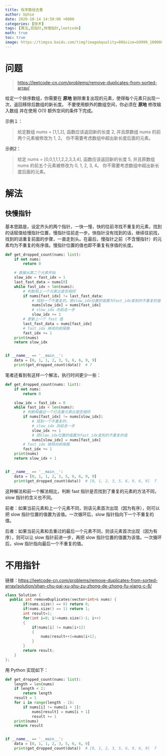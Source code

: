 ```yaml
---
title: 有序数组去重
author: Uphie
date: 2020-10-14 14:50:00 +0800
categories: [技术]
tags: [算法,双指针,快慢指针,leetcode]
math: true
toc: true
image: https://timgsa.baidu.com/timg?image&quality=80&size=b9999_10000&sec=1602671747109&di=a126feb16890dcaaa2db0c90e345bf03&imgtype=0&src=http%3A%2F%2F5b0988e595225.cdn.sohucs.com%2Fimages%2F20180310%2Fb7fa70a4c74444b3a188a21b4c80769a.jpeg
---
```



# 问题
>https://leetcode-cn.com/problems/remove-duplicates-from-sorted-array/

给定一个排序数组，你需要在 **原地** 删除重复出现的元素，使得每个元素只出现一次，返回移除后数组的新长度。
不要使用额外的数组空间，你必须在 **原地** 修改输入数组 并在使用 O(1) 额外空间的条件下完成。

示例１：
>给定数组 nums = [1,1,2],
函数应该返回新的长度 2, 并且原数组 nums 的前两个元素被修改为 1, 2。
你不需要考虑数组中超出新长度后面的元素。

示例2：
>给定 nums = [0,0,1,1,1,2,2,3,3,4],
函数应该返回新的长度 5, 并且原数组 nums 的前五个元素被修改为 0, 1, 2, 3, 4。
你不需要考虑数组中超出新长度后面的元素。


# 解法

## 快慢指针

基本思路是，设定齐头的两个指针，一快一慢，快的往前寻找不重复的元素，找到的话赋值给慢指针位置，慢指针往前走一步。快指针没有找到的话，继续往前找，找到的话重复前面的步骤，一直走到头。在最后，慢指针之前（不含慢指针）的元素均为不重复的有序值。慢指针位置的值也即不重复有序值的长度。
```python
def get_dropped_count(nums: list):
    if not nums:
        return 0

    # 直接从第二个元素开始
    slow_idx = fast_idx = 1
    last_fast_data = nums[0]
    while fast_idx < len(nums):
        # 判断和上一个元素比是否相同
        if nums[fast_idx] != last_fast_data:
            # 找到一个不重复的，把slow_idx位置的值置为fast_idx查到的不重复的值
            nums[slow_idx] = nums[fast_idx]
            # slow_idx 向前走一步
            slow_idx += 1
        # 更新上一个 fast 值
        last_fast_data = nums[fast_idx]
        # fast_idx 继续向前探路
        fast_idx += 1
    print(nums)
    return slow_idx


if __name__ == '__main__':
    data = [0, 1, 1, 2, 3, 5, 6, 6, 9, 9]
    print(get_dropped_count(data))  # 7
```

笔者还看到有这样一个解法，执行时间更少一些：

```python
def get_dropped_count(nums: list):
    if not nums:
        return 0

    slow_idx = fast_idx = 0
    while fast_idx < len(nums):
        # 判断和最近一个已去重元素比是否相同
        if nums[fast_idx] != nums[slow_idx]:
            # 找到一个不重复的，
            # slow_idx 向前走一步
            slow_idx += 1
            # 把slow_idx位置的值置为fast_idx查到的不重复的值
            nums[slow_idx] = nums[fast_idx]
        # fast_idx 继续向前探路
        fast_idx += 1
    print(nums)
    return slow_idx + 1


if __name__ == '__main__':
    data = [0, 1, 1, 2, 3, 5, 6, 6, 9, 9]
    print(get_dropped_count(data))  # [0, 1, 2, 3, 5, 6, 9, 6, 9]  7
```

这种解法和前一个解法相比，判断 fast 指针是否找到了重复的元素的方法不同，slow 指针的含义也不同。

前者：如果当前元素和上一个元素不同，则该元素首次出现（因为有序），则可以把 slow 指针位置的值置为该值。一次循环后，slow 指针指向下一个不重复的值。

后者：如果当前元素和去重过的最后一个元素不同，则该元素首次出现（因为有序），则可以让 slow 指针前进一步，再把 slow 指针位置的值置为该值。一次循环后，slow 指针指向最后一个不重复的值。

# 不用指针

链接：https://leetcode-cn.com/problems/remove-duplicates-from-sorted-array/solution/shan-chu-pai-xu-shu-zu-zhong-de-zhong-fu-xiang-c-8/
```C++
class Solution {
  public int removeDuplicates(vector<int>& nums) {
        if(nums.size() == 0) return 0;
        if(nums.size() == 1) return 1;   
        int result=1;
        for(int i=0; i!=nums.size()-1; i++)
        {
            if(nums[i] != nums[i+1])
            {
                nums[result++]=nums[i+1];
            }
        }
        return result;
    }
};
```
用 Python 实现如下：
```Python
def get_dropped_count(nums: list):
    length = len(nums)
    if length < 2:
        return length
    result = 1
    for i in range(length - 1):
        if nums[i] != nums[i + 1]:
            nums[result] = nums[i + 1]
            result += 1
    print(nums)
    return result


if __name__ == '__main__':
    data = [0, 1, 1, 2, 3, 5, 6, 6, 9]
    print(get_dropped_count(data))  # [0, 1, 2, 3, 5, 6, 9, 6, 9]  7
```
